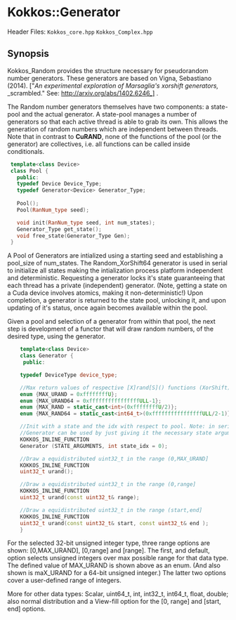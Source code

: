 # Kokkos::Generator


Header Files:  `Kokkos_core.hpp`
               `Kokkos_Complex.hpp`

## Synopsis
Kokkos_Random provides the structure necessary for 
pseudorandom number generators. These generators are
based on Vigna, Sebastiano (2014). ["_An_
_experimental exploration of Marsaglia's xorshift generators,_
_scrambled."  See: http://arxiv.org/abs/1402.6246_] .

The Random number generators themselves have two components: 
a state-pool and the actual generator. A state-pool manages 
a number of generators so that each active thread is able 
to grab its own. This allows the generation of random numbers 
which are independent between threads. Note that in contrast 
to **CuRAND**, none of the functions of the pool (or the generator) 
are collectives, i.e. all functions can be called inside conditionals.

```c++
 template<class Device>
 class Pool {
   public:
   typedef Device Device_Type;
   typedef Generator<Device> Generator_Type;
 
   Pool();
   Pool(RanNum_type seed);

   void init(RanNum_type seed, int num_states);
   Generator_Type get_state();
   void free_state(Generator_Type Gen);
 }
```
A Pool of Generators are intialized using a starting seed and establishing 
a pool_size of num_states. The Random_XorShift64 generator is used in serial 
to initialize all states making the intialization process platform independent 
and deterministic. Requesting a generator locks it's state guaranteeing that
each thread has a private (independent) generator. (Note, getting a state on a Cuda
device involves atomics, making it non-deterministic!)
Upon completion, a generator is returned to the state pool, unlocking
it, and upon updating of it's status, once again becomes available
within the pool.

Given a pool and selection of a generator from within that pool,
the next step is development of a functor that will draw random
numbers, of the desired type, using the generator.

```c++
    template<class Device>
    class Generator {
     public:

    typedef DeviceType device_type;

    //Max return values of respective [X]rand[S]() functions (XorShift).
    enum {MAX_URAND = 0xffffffffU};
    enum {MAX_URAND64 = 0xffffffffffffffffULL-1};
    enum {MAX_RAND = static_cast<int>(0xffffffffU/2)};
    enum {MAX_RAND64 = static_cast<int64_t>(0xffffffffffffffffULL/2-1)};

    //Init with a state and the idx with respect to pool. Note: in serial the
    //Generator can be used by just giving it the necessary state arguments
    KOKKOS_INLINE_FUNCTION
    Generator (STATE_ARGUMENTS, int state_idx = 0);

    //Draw a equidistributed uint32_t in the range (0,MAX_URAND]
    KOKKOS_INLINE_FUNCTION
    uint32_t urand();

    //Draw a equidistributed uint32_t in the range (0,range]
    KOKKOS_INLINE_FUNCTION
    uint32_t urand(const uint32_t& range);

    //Draw a equidistributed uint32_t in the range (start,end]
    KOKKOS_INLINE_FUNCTION
    uint32_t urand(const uint32_t& start, const uint32_t& end );
    }
```

For the selected 32-bit unsigned integer type, three range options are shown: [0,MAX_URAND], [0,range] and [range].
The first, and default, option selects unsigned integers over max possible range for that data type. The defined value of MAX_URAND is shown above as an enum. (And also shown is maX_URAND for a 64-bit unsigned integer.) The latter two options cover a user-defined range of integers.

More for other data types: Scalar, uint64_t, int, int32_t, int64_t, float, double; also normal distribution and a View-fill option for the [0, range] and [start, end] options.
